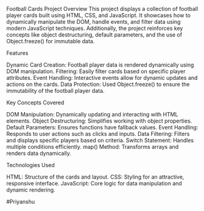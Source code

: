 Football Cards Project
Overview
This project displays a collection of football player cards built using HTML, CSS, and JavaScript. It showcases how to dynamically manipulate the DOM, handle events, and filter data using modern JavaScript techniques. Additionally, the project reinforces key concepts like object destructuring, default parameters, and the use of Object.freeze() for immutable data.

Features

Dynamic Card Creation: Football player data is rendered dynamically using DOM manipulation.
Filtering: Easily filter cards based on specific player attributes.
Event Handling: Interactive events allow for dynamic updates and actions on the cards.
Data Protection: Used Object.freeze() to ensure the immutability of the football player data.

Key Concepts Covered

DOM Manipulation: Dynamically updating and interacting with HTML elements.
Object Destructuring: Simplifies working with object properties.
Default Parameters: Ensures functions have fallback values.
Event Handling: Responds to user actions such as clicks and inputs.
Data Filtering: Filters and displays specific players based on criteria.
Switch Statement: Handles multiple conditions efficiently.
map() Method: Transforms arrays and renders data dynamically.

Technologies Used

HTML: Structure of the cards and layout.
CSS: Styling for an attractive, responsive interface.
JavaScript: Core logic for data manipulation and dynamic rendering.

#Priyanshu
